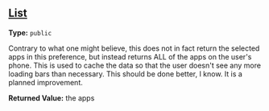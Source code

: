 ## [List](https://github.com/TheAndroidMaster/Status/blob/master/app/src/main/java/com/james/status/data/preference/AppNotificationsPreferenceData.java#L34)

**Type:** `public`

Contrary to what one might believe, this does not in fact return the selected apps 
in this preference, but instead returns ALL of the apps on the user's phone. This 
is used to cache the data so that the user doesn't see any more loading bars than 
necessary. This should be done better, I know. It is a planned improvement. 



**Returned Value:** the apps  


